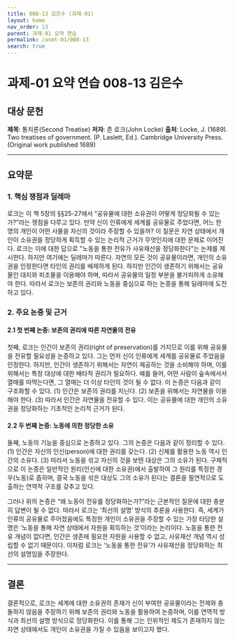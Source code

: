 ```yaml
---
title: 008-13 김은수 (과제-01)
layout: home
nav_order: 13
parent: 과제-01 요약 연습
permalink: /asmt-01/008-13
search: true
---
```


# 과제-01 요약 연습 008-13 김은수

## 대상 문헌  
**제목**: 통치론(Second Treatise)
**저자**: 존 로크(John Locke)
**출처**: Locke, J. (1689). Two treatises of government. (P. Laslett, Ed.). Cambridge University Press. (Original work published 1689) 

---

## 요약문  

### 1. 핵심 쟁점과 딜레마  
로크는 이 책 5장의 §§25-27에서 “공유물에 대한 소유권이 어떻게 정당화될 수 있는가?”라는 쟁점을 다루고 있다. 만약 신이 인류에게 세계를 공유물로 주었다면, 어느 한 명의 개인이 어떤 사물을 자신의 것이라 주장할 수 있을까? 이 질문은 자연 상태에서 개인이 소유권을 정당하게 획득할 수 있는 논리적 근거가 무엇인지에 대한 문제로 이어진다. 로크는 이에 대한 답으로 "노동을 통한 전유가 사유재산을 정당화한다"는 논제를 제시한다. 하지만 여기에는 딜레마가 따른다. 자연의 모든 것이 공유물이라면, 개인의 소유권을 인정한다면 타인의 권리를 배제하게 된다. 하지만 인간이 생존하기 위해서는 공유물인 대지와 피조물을 이용해야 하며, 따라서 공유물의 일정 부분을 불가피하게 소유해야 한다. 따라서 로크는 보존의 권리와 노동을 중심으로 하는 논증을 통해 딜레마에 도전하고 있다. 

### 2. 주요 논증 및 근거  

#### 2.1 첫 번째 논증: 보존의 권리에 따른 자연물의 전유
첫째, 로크는 인간이 보존의 권리(right of preservation)를 가지므로 이를 위해 공유물을 전유할 필요성을 논증하고 있다. 그는 먼저 신이 인류에게 세계를 공유물로 주었음을 인정한다. 하지만, 인간이 생존하기 위해서는 자연이 제공하는 것을 소비해야 하며, 이를 위해서는 특정 대상에 대한 배타적 권리가 필요하다. 예를 들어, 어떤 사람이 숲속에서서 열매를 따먹는다면, 그 열매는 더 이상 타인의 것이 될 수 없다. 이 논증은 다음과 같이 구조화할 수 있다. (1) 인간은 보존의 권리를 지닌다. (2) 보존을 위해서는 자연물을 이용해야 한다. (3) 따라서 인간은 자연물을 전유할 수 있다. 이는 공유물에 대한 개인의 소유권을 정당화하는 기초적인 논리적 근거가 된다.

#### 2.2 두 번째 논증: 노동에 의한 정당한 소유
둘째, 노동의 기능을 중심으로 논증하고 있다. 그의 논증은 다음과 같이 정리할 수 있다. (1) 인간은 자신의 인신(person)에 대한 권리를 갖는다. (2) 신체를 활용한 노동 역시 인간의 소유다. (3) 따라서 노동을 섞고 자신의 것을 보탠 대상은 그의 소유가 된다. 구체적으로 이 논증은 일반적인 원리(인신에 대한 소유권)에서 출발하여 그 원리를 특정한 경우(노동)로 좁히며, 결국 노동을 섞은 대상도 그의 소유가 된다는 결론을 필연적으로 도출하는 연역적 구조를 갖추고 있다. 

그러나 위의 논증은 “왜 노동이 전유를 정당화하는가?”라는 근본적인 질문에 대한 충분히 답변이 될 수 없다. 따라서 로크는 ‘최선의 설명’ 방식의 추론을 사용한다. 즉, 세계가 인류의 공유물로 주어졌음에도 특정한 개인이 소유권을 주장할 수 있는 가장 타당한 설명은 ‘노동을 통해 자연 상태에서 자원을 획득하는 것’이라는 논리이다. 노동을 통한 전유 개념이 없다면, 인간은 생존에 필요한 자원을 사용할 수 없고, 사유재산 개념 역시 성립할 수 없기 때문이다. 이처럼 로크는 ‘노동을 통한 전유’가 사유재산을 정당화하는 최선의 설명임을 주장한다. 

---

## 결론  
결론적으로, 로크는 세계에 대한 소유권의 존재가 신이 부여한 공유물이라는 전제와 충돌하지 않음을 주장하기 위해 보존의 권리와 노동을 활용하여 논증하며, 이를 연역적 방식과 최선의 설명 방식으로 정당화한다. 이를 통해 그는 인위적인 제도가 존재하지 않는 자연 상태에서도 개인이 소유권을 가질 수 있음을 보이고자 했다.


